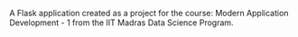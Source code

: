 A Flask application created as a project for the course: Modern Application Development - 1 from the IIT Madras Data Science Program.
